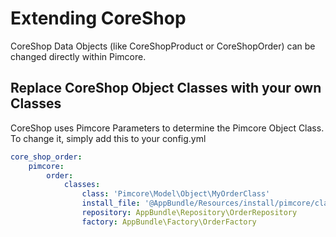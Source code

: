 # Extending CoreShop

CoreShop Data Objects (like CoreShopProduct or CoreShopOrder) can be changed directly within Pimcore.

## Replace CoreShop Object Classes with your own Classes

CoreShop uses Pimcore Parameters to determine the Pimcore Object Class. To change it, simply add this to your config.yml

```yaml
core_shop_order:
    pimcore:
        order:
            classes:
                class: 'Pimcore\Model\Object\MyOrderClass'
                install_file: '@AppBundle/Resources/install/pimcore/classes/MyOrderClass.json'
                repository: AppBundle\Repository\OrderRepository
                factory: AppBundle\Factory\OrderFactory
```

